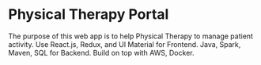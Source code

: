 # Physical Therapy Portal
The purpose of this web app is to help Physical Therapy to manage patient activity. Use React.js, Redux, and UI Material for Frontend. Java, Spark, Maven, SQL for Backend. Build on top with AWS, Docker.
